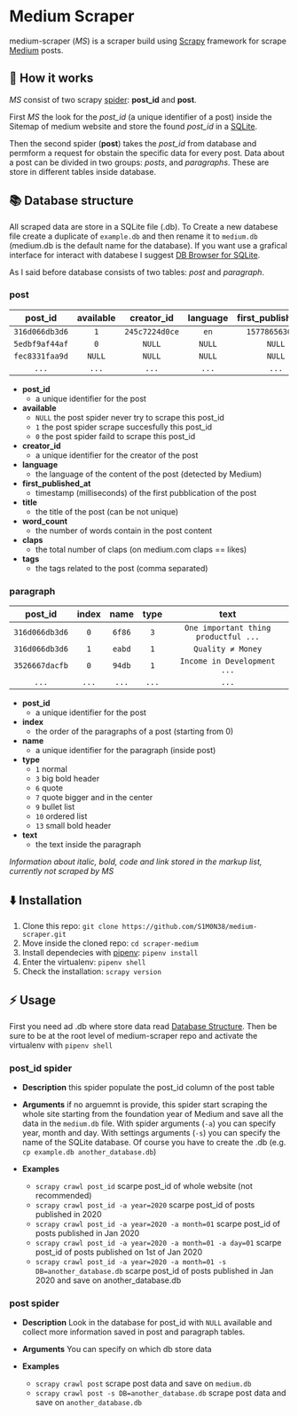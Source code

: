 # Medium Scraper

medium-scraper (*MS*) is a scraper build using [Scrapy](https://scrapy.org/)
framework for scrape [Medium](https://medium.com/) posts.

## :wrench: How it works

*MS* consist of two scrapy [spider](https://docs.scrapy.org/en/latest/topics/spiders.html):
**post_id** and **post**.

First *MS* the look for the *post_id* (a unique identifier of a post) inside the
Sitemap of medium website and store the found *post_id* in a
[SQLite](https://sqlite.org/index.html).

Then the second spider (**post**) takes the *post_id* from database and permform
a request for obstain the specific data for every post. Data about a post can
be divided in two groups: *posts*, and *paragraphs*. These are store in
different tables inside database.

## :books: Database structure

All scraped data are store in a SQLite file (.db).
To Create a new databese file create a duplicate of `example.db` and
then rename it to `medium.db` (medium.db is the default name for the database).
If you want use a grafical interface for interact with databese I suggest
[DB Browser for SQLite](https://sqlitebrowser.org/).

As I said before database consists of two tables: *post* and *paragraph*.

### post

| post_id        | available | creator_id     | language | first_published_at | title      | word_count | claps  | tags      |
| :------------: |:---------:| :-------------:| :------: | :----------------: | :--------: | :--------: | :----: | :-------: |
| `316d066db3d6` | `1`       | `245c7224d0ce` | `en`     | `1577865630099`    | `Intro...` | `4231`     | `341`  | `cow,dog` |
| `5edbf9af44af` | `0`       | `NULL`         | `NULL`   | `NULL`             | `NULL`     | `NULL`     | `NULL` | `NULL`    |
| `fec8331faa9d` | `NULL`    | `NULL`         | `NULL`   | `NULL`             | `NULL`     | `NULL`     | `NULL` | `NULL`    |
| `...`          | `...`     | `...`          | `...`    | `...`              | `...`      | `...`      | `...`  | `...`     |

- **post_id**
  - a unique identifier for the post
- **available**
  - `NULL` the post spider never try to scrape this post_id
  - `1` the post spider scrape succesfully this post_id
  - `0` the post spider faild to scrape this post_id
- **creator_id**
  - a unique identifier for the creator of the post
- **language**
  - the language of the content of the post (detected by Medium)
- **first_published_at**
  - timestamp (milliseconds) of the first pubblication of the post
- **title**
  - the title of the post (can be not unique)
- **word_count**
  - the number of words contain in the post content
- **claps**
  - the total number of claps (on medium.com claps == likes)
- **tags**
  - the tags related to the post (comma separated)

### paragraph

| post_id        | index | name   | type  | text                                 |
| :------------: |:-----:|:------:| :----:| :----------------------------------: |
| `316d066db3d6` | `0`   | `6f86` | `3`   | `One important thing productful ...` |
| `316d066db3d6` | `1`   | `eabd` | `1`   | `Quality ≠ Money`                    |
| `3526667dacfb` | `0`   | `94db` | `1`   | `Income in Development ...`          |
| `...`          | `...` | `...`  | `...` | `...`                                |

- **post_id**
  - a unique identifier for the post
- **index**
  - the order of the paragraphs of a post (starting from 0)
- **name**
  - a unique identifier for the paragraph (inside post)
- **type**
  - `1` normal
  - `3` big bold header
  - `6` quote
  - `7` quote bigger and in the center
  - `9` bullet list
  - `10` ordered list
  - `13` small bold header
- **text**
  - the text inside the paragraph

*Information about italic, bold, code and link stored in the markup list,
currently not scraped by MS*

## :arrow_down: Installation

1. Clone this repo: `git clone https://github.com/S1M0N38/medium-scraper.git`
2. Move inside the cloned repo: `cd scraper-medium`
3. Install dependecies with [pipenv](https://pipenv.readthedocs.io/en/latest/):
   `pipenv install`
4. Enter the virtualenv: `pipenv shell`
5. Check the installation: `scrapy version`

## :zap: Usage

First you need ad .db where store data read
[Database Structure](https://github.com/S1M0N38/medium-scraper#books-database-structure).
Then be sure to be at the root level of medium-scraper repo and activate
the virtualenv with `pipenv shell`

### post_id spider

- **Description** this spider populate the post_id column of the post table

- **Arguments** if no arguemnt is provide, this spider start scraping the whole
  site starting from the foundation year of Medium and save all the data in
  the `medium.db` file. With spider arguments (`-a`) you can specify year,
  month and day. With settings arguments (`-s`) you can specify the name of
  the SQLite database. Of course you have to create the .db
  (e.g. `cp example.db another_database.db`)

- **Examples**
  - `scrapy crawl post_id`
    scarpe post_id of whole website (not recommended)
  - `scrapy crawl post_id -a year=2020`
    scarpe post_id of posts published in 2020
  - `scrapy crawl post_id -a year=2020 -a month=01`
    scarpe post_id of posts published in Jan 2020
  - `scrapy crawl post_id -a year=2020 -a month=01 -a day=01`
    scarpe post_id of posts published on 1st of Jan 2020
  - `scrapy crawl post_id -a year=2020 -a month=01 -s DB=another_database.db`
    scarpe post_id of posts published in Jan 2020 and save on another_database.db

### post spider

- **Description** Look in the database for post_id with `NULL` available and
  collect more information saved in post and paragraph tables.

- **Arguments** You can specify on which db store data

- **Examples**
  - `scrapy crawl post`
  scrape post data and save on `medium.db`
  - `scrapy crawl post -s DB=another_database.db`
  scrape post data and save on `another_database.db`
